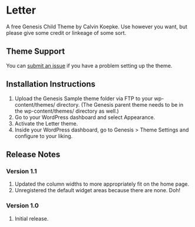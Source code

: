 # Letter
A free Genesis Child Theme by Calvin Koepke. Use however you want, but please give some credit or linkeage of some sort.

## Theme Support
You can [submit an issue](https://github.com/cjkoepke/free-genesis-themes/issues/new) if you have a problem setting up the theme.

## Installation Instructions
1. Upload the Genesis Sample theme folder via FTP to your wp-content/themes/ directory. (The Genesis parent theme needs to be in the wp-content/themes/ directory as well.)
2. Go to your WordPress dashboard and select Appearance.
3. Activate the Letter theme.
4. Inside your WordPress dashboard, go to Genesis > Theme Settings and configure to your liking.

## Release Notes

### Version 1.1
1. Updated the column widths to more appropriately fit on the home page.
2. Unregistered the default widget areas because there are none. Doh!

### Version 1.0
1. Initial release.
